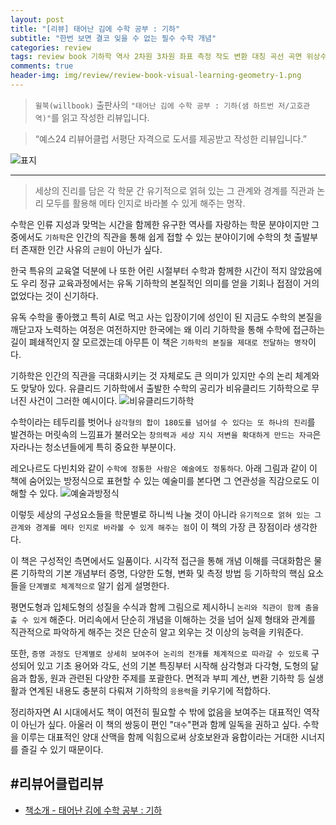 ```yaml
---  
layout: post  
title: "[리뷰] 태어난 김에 수학 공부 : 기하"  
subtitle: "한번 보면 결코 잊을 수 없는 필수 수학 개념"  
categories: review  
tags: review book 기하학 역사 2차원 3차원 좌표 측정 작도 변환 대칭 곡선 곡면 위상수학 증명 응용    
comments: true  
header-img: img/review/review-book-visual-learning-geometry-1.png
---  
```

  
> `윌북(willbook)` 출판사의 `"태어난 김에 수학 공부 : 기하(샘 하트번 저/고호관 역)"`를 읽고 작성한 리뷰입니다.  

> “예스24 리뷰어클럽 서평단 자격으로 도서를 제공받고 작성한 리뷰입니다.”  

![표지](https://theorydb.github.io/assets/img/review/review-book-visual-learning-geometry-1.png)  

---

> 세상의 진리를 담은 각 학문 간 유기적으로 얽혀 있는 그 관계와 경계를 직관과 논리 모두를 활용해 메타 인지로 바라볼 수 있게 해주는 명작. 

수학은 인류 지성과 맞먹는 시간을 함께한 유구한 역사를 자랑하는 학문 분야이지만 그 중에서도 `기하학`은 인간의 직관을 통해 쉽게 접할 수 있는 분야이기에 수학의 첫 출발부터 존재한 인간 사유의 `근원`이 아닌가 싶다. 

한국 특유의 교육열 덕분에 나 또한 어린 시절부터 수학과 함께한 시간이 적지 않았음에도 우리 정규 교육과정에서는 유독 기하학의 본질적인 의미를 얻을 기회나 접점이 거의 없었다는 것이 신기하다. 

유독 수학을 좋아했고 특히 AI로 먹고 사는 입장이기에 성인이 된 지금도 수학의 본질을 깨닫고자 노력하는 여정은 여전하지만 한국에는 왜 이리 기하학을 통해 수학에 접근하는 길이 폐쇄적인지 잘 모르겠는데 아무튼 이 책은 `기하학의 본질을 제대로 전달하는 명작`이다. 

기하학은 인간의 직관을 극대화시키는 것 자체로도 큰 의미가 있지만 수의 논리 체계와도 맞닿아 있다. 유클리드 기하학에서 출발한 수학의 공리가 비유클리드 기하학으로 무너진 사건이 그러한 예시이다. 
![비유클리드기하학](https://theorydb.github.io/assets/img/review/review-book-visual-learning-geometry-2.png)  

수학이라는 테두리를 벗어나 `삼각형의 합이 180도를 넘어설 수 있다는 또 하나의 진리`를 발견하는 머릿속의 느낌표가 불러오는 `창의력과 세상 지식 저변을 확대하게 만드는 자극`은 자라나는 청소년들에게 특히 중요한 부분이다. 

레오나르도 다빈치와 같이 `수학에 정통한 사람은 예술에도 정통하다`. 아래 그림과 같이 이 책에 숨어있는 방정식으로 표현할 수 있는 예술미를 본다면 그 연관성을 직감으로도 이해할 수 있다. 
![예술과방정식](https://theorydb.github.io/assets/img/review/review-book-visual-learning-geometry-3.png)  

이렇듯 세상의 구성요소들을 학문별로 하니씩 나눌 것이 아니라 `유기적으로 얽혀 있는 그 관계와 경계를 메타 인지로 바라볼 수 있게 해주는 점`이 이 책의 가장 큰 장점이라 생각한다. 

이 책은 구성적인 측면에서도 일품이다. 시각적 접근을 통해 개념 이해를 극대화함은 물론 기하학의 기본 개념부터 증명, 다양한 도형, 변화 및 측정 방법 등 기하학의 핵심 요소들을 `단계별로 체계적으로` 알기 쉽게 설명한다. 

평면도형과 입체도형의 성질을 수식과 함께 그림으로 제시하니 `논리와 직관이 함께 춤을 출 수 있게` 해준다. 머리속에서 단순히 개념을 이해하는 것을 넘어 실제 형태와 관계를 직관적으로 파악하게 해주는 것은 단순히 알고 외우는 것 이상의 능력을 키워준다. 

또한, `증명 과정도 단계별로 상세히 보여주어 논리의 전개를 체계적으로 따라갈 수 있도록` 구성되어 있고 기초 용어와 각도, 선의 기본 특징부터 시작해 삼각형과 다각형, 도형의 닮음과 합동, 원과 관련된 다양한 주제를 포괄한다. 면적과 부피 계산, 변환 기하학 등 실생활과 연계된 내용도 충분히 다뤄져 기하학의 `응용력`을 키우기에 적합하다. 

정리하자면 AI 시대에서도 책이 여전히 필요할 수 밖에 없음을 보여주는 대표적인 역작이 아닌가 싶다. 아울러 이 책의 쌍둥이 편인 "`대수`"편과 함께 일독을 권하고 싶다. 수학을 이루는 대표적인 양대 산맥을 함께 익힘으로써 상호보완과 융합이라는 거대한 시너지를 즐길 수 있기 때문이다. 


#리뷰어클럽리뷰
---

* [책소개 - 태어난 김에 수학 공부 : 기하](https://www.yes24.com/product/goods/154079518)
